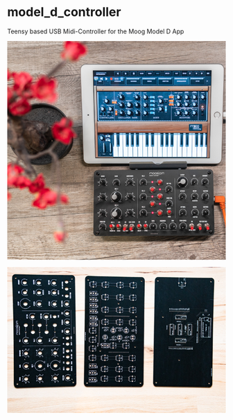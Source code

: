 # model_d_controller
Teensy based USB Midi-Controller for the Moog Model D App

![maasijam model d midi controller](Images/maasijam_model_d_controller.jpg)

![maasijam model d midi controller PCBs](Images/maasijam_model_d_controller_pcbs.jpg
)

